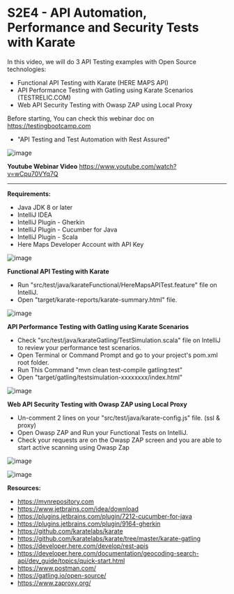 # S2E4 - API Automation, Performance and Security Tests with Karate

In this video, we will do 3 API Testing examples with Open Source technologies:

* Functional API Testing with Karate (HERE MAPS API)
* API Performance Testing with Gatling using Karate Scenarios (TESTRELIC.COM)
* Web API Security Testing with Owasp ZAP using Local Proxy

Before starting, You can check this webinar doc on https://testingbootcamp.com
* "API Testing and Test Automation with Rest Assured"

![image](https://user-images.githubusercontent.com/89974862/161396107-cd54809e-c588-470e-9a8b-5fc7189b7af6.png)

**Youtube Webinar Video**
https://www.youtube.com/watch?v=wCpu70VYq7Q

***********

**Requirements:**

- Java JDK 8 or later
- IntelliJ IDEA
- IntelliJ Plugin - Gherkin
- IntelliJ Plugin - Cucumber for Java
- IntelliJ Plugin - Scala
- Here Maps Developer Account with API Key

![image](https://user-images.githubusercontent.com/89974862/161397123-13979430-1564-4bf9-a636-96855734bae8.png)


**Functional API Testing with Karate**
- Run "src/test/java/karateFunctional/HereMapsAPITest.feature" file on IntelliJ.
- Open "target/karate-reports/karate-summary.html" file.

![image](https://user-images.githubusercontent.com/89974862/161396361-665c1337-7daf-491a-bd0c-754713833f11.png)

**API Performance Testing with Gatling using Karate Scenarios**
- Check "src/test/java/karateGatling/TestSimulation.scala" file on IntelliJ to review your performance test scenarios.
- Open Terminal or Command Prompt and go to your project's pom.xml root folder.
- Run This Command "mvn clean test-compile gatling:test"
- Open "target/gatling/testsimulation-xxxxxxxx/index.html"

![image](https://user-images.githubusercontent.com/89974862/161396536-a8995122-9f9c-4d7e-9417-6c7a607c4a6c.png)

**Web API Security Testing with Owasp ZAP using Local Proxy**
- Un-comment 2 lines on your "src/test/java/karate-config.js" file. (ssl & proxy)
- Open Owasp ZAP and Run your Functional Tests on IntelliJ.
- Check your requests are on the Owasp ZAP screen and you are able to start active scanning using Owasp Zap

![image](https://user-images.githubusercontent.com/89974862/161396762-bc8e4a1e-8982-4d34-9852-4f6cd57c255d.png)

![image](https://user-images.githubusercontent.com/89974862/161396938-21349835-46c4-48fc-8eac-e83b2c0158e9.png)


**Resources:**
- https://mvnrepository.com
- https://www.jetbrains.com/idea/download
- https://plugins.jetbrains.com/plugin/7212-cucumber-for-java
- https://plugins.jetbrains.com/plugin/9164-gherkin
- https://github.com/karatelabs/karate
- https://github.com/karatelabs/karate/tree/master/karate-gatling
- https://developer.here.com/develop/rest-apis
- https://developer.here.com/documentation/geocoding-search-api/dev_guide/topics/quick-start.html
- https://www.postman.com/
- https://gatling.io/open-source/
- https://www.zaproxy.org/
